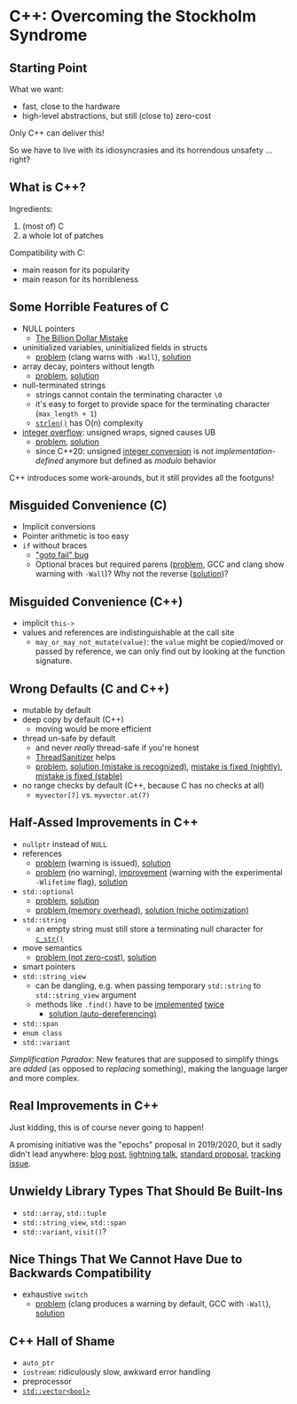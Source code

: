 # C++: Overcoming the Stockholm Syndrome

## Starting Point

What we want:

* fast, close to the hardware
* high-level abstractions, but still (close to) zero-cost

Only C++ can deliver this!

So we have to live with its idiosyncrasies and its horrendous unsafety ... right?


## What is C++?

Ingredients:

1. (most of) C
2. a whole lot of patches

Compatibility with C:

* main reason for its popularity
* main reason for its horribleness


## Some Horrible Features of C

* NULL pointers
  * [The Billion Dollar Mistake](https://www.infoq.com/presentations/Null-References-The-Billion-Dollar-Mistake-Tony-Hoare/)
* uninitialized variables, uninitialized fields in structs
  * [problem](https://godbolt.org/z/zxvasPo7E) (clang warns with `-Wall`), [solution](https://godbolt.org/z/cM3Wz1WYf)
* array decay, pointers without length
  * [problem](https://godbolt.org/z/78osf5aT5), [solution](https://godbolt.org/z/zMcbz87Eb)
* null-terminated strings
  * strings cannot contain the terminating character `\0`
  * it's easy to forget to provide space for the terminating character (`max_length + 1`)
  * [`strlen()`](https://en.cppreference.com/w/c/string/byte/strlen) has O(n) complexity
* [integer overflow](https://en.cppreference.com/w/cpp/language/operator_arithmetic#Overflows):
  unsigned wraps, signed causes UB
  * [problem](https://godbolt.org/z/8WTrhhxWs), [solution](https://godbolt.org/z/oa64cWdqx)
  * since C++20: unsigned [integer conversion](https://en.cppreference.com/w/cpp/language/implicit_conversion#Integral_conversions)
    is not *implementation-defined* anymore but defined as *modulo* behavior

C++ introduces some work-arounds, but it still provides all the footguns!


## Misguided Convenience (C)

* Implicit conversions
* Pointer arithmetic is too easy
* `if` without braces
  * ["goto fail" bug](https://nvd.nist.gov/vuln/detail/CVE-2014-1266)
  * Optional braces but required parens ([problem](https://godbolt.org/z/K8W9vnov7),
    GCC and clang show warning with `-Wall`)?
    Why not the reverse ([solution](https://godbolt.org/z/Wx6e5oYe6))?


## Misguided Convenience (C++)

* implicit `this->`
* values and references are indistinguishable at the call site
  * `may_or_may_not_mutate(value)`: the `value` might be copied/moved or passed by reference,
    we can only find out by looking at the function signature.


## Wrong Defaults (C and C++)

* mutable by default
* deep copy by default (C++)
  * moving would be more efficient
* thread un-safe by default
  * and never *really* thread-safe if you're honest
  * [ThreadSanitizer](https://clang.llvm.org/docs/ThreadSanitizer.html) helps
  * [problem](https://godbolt.org/z/add17fMjv),
    [solution (mistake is recognized)](https://godbolt.org/z/Pq3EM9h5e),
    [mistake is fixed (nightly)](https://godbolt.org/z/ba79M9jjn),
    [mistake is fixed (stable)](https://godbolt.org/z/7eeWKha6h)
* no range checks by default (C++, because C has no checks at all)
  * `myvector[7]` vs. `myvector.at(7)`


## Half-Assed Improvements in C++

* `nullptr` instead of `NULL`
* references
  * [problem](https://godbolt.org/z/v73aGeGKx) (warning is issued),
    [solution](https://godbolt.org/z/njKM7x3sT)
  * [problem](https://godbolt.org/z/oEeM4o5qo) (no warning),
    [improvement](https://godbolt.org/z/EG1Tvoa4r) (warning with the experimental `-Wlifetime` flag),
    [solution](https://godbolt.org/z/bK36rvqh6)
* `std::optional`
  * [problem](https://godbolt.org/z/GoGnb7Tce), [solution](https://godbolt.org/z/oc9ePP853)
  * [problem (memory overhead)](https://godbolt.org/z/G4va5nMYh),
    [solution (niche optimization)](https://godbolt.org/z/h8455oqrh)
* `std::string`
  * an empty string must still store a terminating null character for
    [`c_str()`](https://en.cppreference.com/w/cpp/string/basic_string/c_str)
* move semantics
  * [problem (not zero-cost)](https://godbolt.org/z/1E1G3frv5),
    [solution](https://godbolt.org/z/EoMqf6Knx)
* smart pointers
* `std::string_view`
  * can be dangling, e.g. when passing temporary `std::string` to `std::string_view` argument
  * methods like `.find()` have to be
    [implemented](https://en.cppreference.com/w/cpp/string/basic_string/find)
    [twice](https://en.cppreference.com/w/cpp/string/basic_string_view/find)
    * [solution (auto-dereferencing)](https://godbolt.org/z/9nfrcv7ns)
* `std::span`
* `enum class`
* `std::variant`

*Simplification Paradox*: New features that are supposed to simplify things
are *added* (as opposed to *replacing* something),
making the language larger and more complex.


## Real Improvements in C++

Just kidding, this is of course never going to happen!

A promising initiative was the "epochs" proposal in 2019/2020,
but it sadly didn't lead anywhere:
[blog post](https://vittorioromeo.info/index/blog/fixing_cpp_with_epochs.html),
[lightning talk](https://youtu.be/PFdKFoQxRqM),
[standard proposal](https://wg21.link/p1881),
[tracking issue](https://github.com/cplusplus/papers/issues/631).


## Unwieldy Library Types That Should Be Built-Ins

* `std::array`, `std::tuple`
* `std::string_view`, `std::span`
* `std::variant`, `visit()`?


## Nice Things That We Cannot Have Due to Backwards Compatibility

* exhaustive `switch`
  * [problem](https://godbolt.org/z/7rKW1fE4K)
    (clang produces a warning by default, GCC with `-Wall`),
    [solution](https://godbolt.org/z/7oE9YjG3M)


## C++ Hall of Shame

* `auto_ptr`
* `iostream`: ridiculously slow, awkward error handling
* preprocessor
* [`std::vector<bool>`](https://en.cppreference.com/w/cpp/container/vector_bool)
